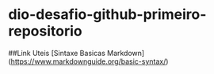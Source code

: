 # dio-desafio-github-primeiro-repositorio

##Link Uteis
[Sintaxe Basicas Markdown] (https://www.markdownguide.org/basic-syntax/)
